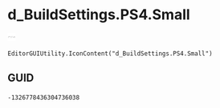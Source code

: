 # d_BuildSettings.PS4.Small
![](/img/d_BuildSettings.PS4.Small.png)

``` CSharp
EditorGUIUtility.IconContent("d_BuildSettings.PS4.Small")
```
## GUID
```
-1326778436304736038
```
